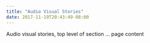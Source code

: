 ```yaml
---
title: "Audio Visual Stories"
date: 2017-11-19T20:43:49-08:00
---
```


Audio visual stories, top level of section ... page content
